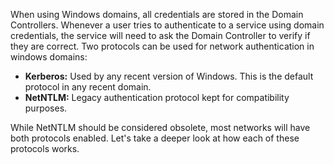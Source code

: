 When using Windows domains, all credentials are stored in the Domain Controllers. Whenever a user tries to authenticate to a service using domain credentials, the service will need to ask the Domain Controller to verify if they are correct. Two protocols can be used for network authentication in windows domains:

- **Kerberos:** Used by any recent version of Windows. This is the default protocol in any recent domain.
- **NetNTLM:** Legacy authentication protocol kept for compatibility purposes.

While NetNTLM should be considered obsolete, most networks will have both protocols enabled. Let's take a deeper look at how each of these protocols works.